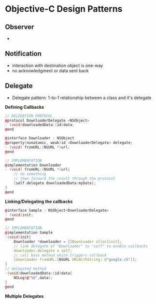 # Objective-C Design Patterns


## Observer
-

## Notification
- interaction with destination object is one-way
- no acknowledgment or data sent back


## Delegate

- Delegate pattern: 1-to-1 relationship between a class and it's delegate

**Defining Callbacks**

```cpp
// DELEGATION PROTOCOL
@protocol DownloaderDelegate <NSObject>
- (void)downloadedData:(id)data;
@end

@interface Downloader : NSObject
@property(nonatomic, weak)id <DownloaderDelegate> delegate;
- (void) fromURL:(NSURL *)url;
@end

// IMPLEMENTATION
@implementation Downloader
- (void) fromURL:(NSURL *)url{
	// do something
    // then forward the result through the protocol
    [self.delegate downloadedData:myData];
}
@end
```

**Linking/Delegating the callbacks**

```cpp
@interface Sample : NSObject<DownloaderDelegate>
- (void)init;
@end

// IMPLEMENTATION
@implementation Sample
-(void)init{
    Downloader *downloader = [[Downloader alloc]init];
    // link delegate of "Downloader" to "self" to enable callbacks
    downloader.delegate = self;
    // call base method which triggers callback
    [downloader fromURL:[NSURL URLWithString: @"google.ch"]];
}
// delegated method
-(void)downloadedData:(id)data{
    NSLog(@"%@",data);
}
@end

```

**Multiple Delegates**

```cpp

```

